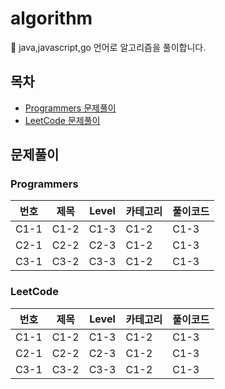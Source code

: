 # algorithm
:gift: java,javascript,go 언어로 알고리즘을 풀이합니다.

## 목차
* [Programmers 문제풀이](#programmers)
* [LeetCode 문제풀이](#leetcode)

## 문제풀이
### Programmers
번호 | 제목 | Level | 카테고리 | 풀이코드
------- | ------- | -------| ------- | -------
 C1-1 | C1-2 | C1-3 | C1-2 | C1-3 
 C2-1 | C2-2 | C2-3 | C1-2 | C1-3 
 C3-1 | C3-2 | C3-3 | C1-2 | C1-3 
 
 ### LeetCode
번호 | 제목 | Level | 카테고리 | 풀이코드
------- | ------- | -------| ------- | -------
 C1-1 | C1-2 | C1-3 | C1-2 | C1-3 
 C2-1 | C2-2 | C2-3 | C1-2 | C1-3 
 C3-1 | C3-2 | C3-3 | C1-2 | C1-3 
